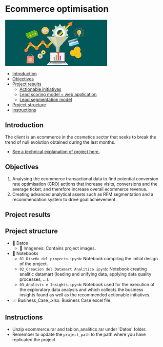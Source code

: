 # Ecommerce optimisation

![Esta es una imagen](/Datos/Imagenes/featured.jpg)

- [Introduction](#introduction)
- [Objectives](#objectives)
- [Project results](#project-results)
    - [Actionable initiatives](#actionable-initiatives)
    - [Lead scoring model + web application](#lead-scoring-model)
    - [Lead segmentation model](#lead-segmentation-model)
- [Project structure](#project-structure)
- [Instructions](#instructions)

## Introduction <a name="introduction"></a>
The client is an ecommerce in the cosmetics sector that seeks to break the trend of null evolution obtained during the last months.

- [See a technical explanation of project here.](https://pedrocorma.github.io/project/3ecommerce/)

## Objectives <a name="objectives"></a>
1. Analysing the ecommerce transactional data to find potential conversion rate optimisation (CRO) actions that increase visits, conversions and the average ticket, and therefore increase overall ecommerce revenue.
2. Creating advanced analytical assets such as RFM segmentation and a recommendation system to drive goal achievement.

## Project results  <a name="project-results"></a>

## Project structure <a name="project-structure"></a>
- :file_folder: Datos
  - :file_folder: Imagenes:  Contains project images.
- :file_folder: Notebooks
  - `01_Diseño del proyecto.ipynb`: Notebook compiling the initial design of the project.
  - `02_Creacion del Datamart Analitico.ipynb`: Notebook creating analitic datamart (loading and unifying data, applying data quality processes, ...).
  - `03_Analisis e Insights.ipynb`: Notebook used for the execution of the exploratory data analysis and which collects the business insights found as well as the recommended actionable initiatives.
- 📈 Business_Case_.xlsx: Business Case excel file.

## Instructions  <a name="instructions"></a>
- Unzip ecommerce.rar and tablon_analitico.rar under 'Datos' folder.
- Remember to update the `project_path` to the path where you have replicated the project.
